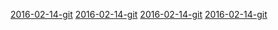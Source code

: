 [2016-02-14-git](http://totalgood.github.io/talks/2016-02-14-git.html)
[2016-02-14-git](http://totalgood.github.io/talks/2016-02-14-git.html)
[2016-02-14-git](http://totalgood.github.io/talks/2016-02-14-git.html)
[2016-02-14-git](http://totalgood.github.io/talks/2016-02-14-git.html)

